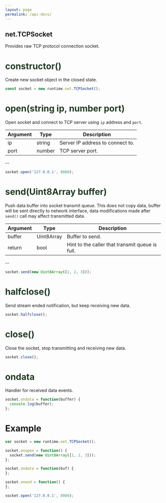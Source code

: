 ```yaml
---
layout: page
permalink: /api-docs/
---
```



## net.TCPSocket

Provides raw TCP protocol connection socket.


<span style="color:#223A23">constructor()</span>
===

Create new socket object in the closed state.

```js
const socket = new runtime.net.TCPSocket();
```

<span style="color:#223A23">open(string ip, number port)</span>
===

Open socket and connect to TCP server using `ip` address and `port`.

Argument | Type | Description
--- | --- | ---
ip | string | Server IP address to connect to.
port | number | TCP server port.
--

```js
socket.open('127.0.0.1', 8080);
```

<span style="color:#223A23">send(Uint8Array buffer)</span>
===

Push data buffer into socket transmit queue. This does not copy data, buffer will be sent directly to network interface, data modifications made after `send()` call may affect transmitted data.

Argument | Type | Description
--- | --- | ---
buffer | Uint8Array | Buffer to send.
return | bool | Hint to the caller that transmit queue is full.
--

```js
socket.send(new Uint8Array([1, 2, 3]));
```

<span style="color:#223A23">halfclose()</span>
===

Send stream ended notification, but keep receiving new data.

```js
socket.halfclose();
```

<span style="color:#223A23">close()</span>
===

Close the socket, stop transmitting and receiving new data.

```js
socket.close();
```

<span style="color:#223A23">ondata</span>
===

Handler for received data events.

```js
socket.ondata = function(buffer) {
  console.log(buffer);
};
```

Example
==========

```js
var socket = new runtime.net.TCPSocket();

socket.onopen = function() {
  socket.send(new Uint8Array([1, 2, 3]));
};

socket.ondata = function(buf) {
};

socket.onend = function() {
};

socket.open('127.0.0.1', 8080);
```


